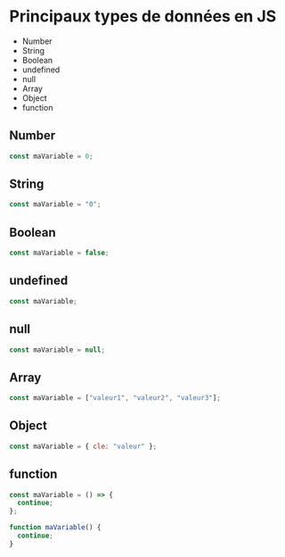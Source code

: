 # Principaux types de données en JS

- Number
- String
- Boolean
- undefined
- null
- Array
- Object
- function

## Number

```javascript
const maVariable = 0;
```

## String

```javascript
const maVariable = "0";
```

## Boolean

```javascript
const maVariable = false;
```

## undefined

```javascript
const maVariable;
```

## null

```javascript
const maVariable = null;
```

## Array

```javascript
const maVariable = ["valeur1", "valeur2", "valeur3"];
```

## Object

```javascript
const maVariable = { cle: "valeur" };
```

## function

```javascript
const maVariable = () => {
  continue;
};

function maVariable() {
  continue;
}
```
